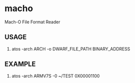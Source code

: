 macho
=====

Mach-O File Format Reader

## USAGE

1. atos -arch ARCH -o DWARF_FILE_PATH BINARY_ADDRESS

## EXAMPLE

1. atos -arch ARMV7S -0 ~/TEST 0X00001100
